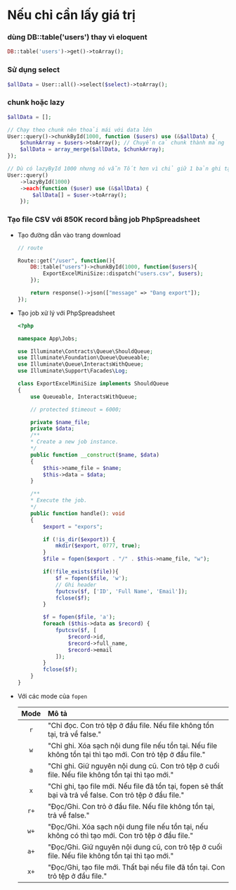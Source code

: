 # Nếu chỉ cần lấy giá trị

### dùng DB::table('users') thay vì eloquent

```php
DB::table('users')->get()->toArray();
```

### Sử dụng select

```php
$allData = User::all()->select($select)->toArray();
```

### chunk hoặc lazy

```php
$allData = [];

// Chạy theo chunk nên thoải mái với data lớn
User::query()->chunkById(1000, function ($users) use (&$allData) {
    $chunkArray = $users->toArray(); // Chuyển cả chunk thành mảng
    $allData = array_merge($allData, $chunkArray);
});

// Dù có lazyById 1000 nhưng nó vẫn Tốt hơn vì chỉ giữ 1 bản ghi tại một thời điểm nên muốn tiết kiệm bộ nhớ và load từng record tuần tự mới dùng
User::query()
    ->lazyById(1000)
    ->each(function ($user) use (&$allData) {
        $allData[] = $user->toArray();
    });
```

### Tạo file CSV với 850K record bằng job PhpSpreadsheet

- Tạo đường dẫn vào trang download

  ```php
  // route

  Route::get("/user", function(){
      DB::table("users")->chunkById(1000, function($users){
          ExportExcelMiniSize::dispatch("users.csv", $users);
      });

      return response()->json(["message" => "Đang export"]);
  });
  ```

- Tạo job xử lý với PhpSpreadsheet

  ```php
  <?php

  namespace App\Jobs;

  use Illuminate\Contracts\Queue\ShouldQueue;
  use Illuminate\Foundation\Queue\Queueable;
  use Illuminate\Queue\InteractsWithQueue;
  use Illuminate\Support\Facades\Log;

  class ExportExcelMiniSize implements ShouldQueue
  {
      use Queueable, InteractsWithQueue;

      // protected $timeout = 6000;

      private $name_file;
      private $data;
      /**
      * Create a new job instance.
      */
      public function __construct($name, $data)
      {
          $this->name_file = $name;
          $this->data = $data;
      }

      /**
      * Execute the job.
      */
      public function handle(): void
      {
          $export = "expors";

          if (!is_dir($export)) {
              mkdir($export, 0777, true);
          }
          $file = fopen($export . "/" . $this->name_file, "w");

          if(!file_exists($file)){
              $f = fopen($file, 'w');
              // Ghi header
              fputcsv($f, ['ID', 'Full Name', 'Email']);
              fclose($f);
          }

          $f = fopen($file, 'a');
          foreach ($this->data as $record) {
              fputcsv($f, [
                  $record->id,
                  $record->full_name,
                  $record->email
              ]);
          }
          fclose($f);
      }
  }
  ```

- Với các mode của `fopen`

  | Mode | Mô tả                                                                                                      |
  | :--: | :--------------------------------------------------------------------------------------------------------- |
  | `r`  | "Chỉ đọc. Con trỏ tệp ở đầu file. Nếu file không tồn tại, trả về false."                                   |
  | `w`  | "Chỉ ghi. Xóa sạch nội dung file nếu tồn tại. Nếu file không tồn tại thì tạo mới. Con trỏ tệp ở đầu file." |
  | `a`  | "Chỉ ghi. Giữ nguyên nội dung cũ. Con trỏ tệp ở cuối file. Nếu file không tồn tại thì tạo mới."            |
  | `x`  | "Chỉ ghi, tạo file mới. Nếu file đã tồn tại, fopen sẽ thất bại và trả về false. Con trỏ tệp ở đầu file."   |
  | `r+` | "Đọc/Ghi. Con trỏ ở đầu file. Nếu file không tồn tại, trả về false."                                       |
  | `w+` | "Đọc/Ghi. Xóa sạch nội dung file nếu tồn tại, nếu không có thì tạo mới. Con trỏ tệp ở đầu file."           |
  | `a+` | "Đọc/Ghi. Giữ nguyên nội dung cũ, con trỏ tệp ở cuối file. Nếu file không tồn tại thì tạo mới."            |
  | `x+` | "Đọc/Ghi, tạo file mới. Thất bại nếu file đã tồn tại. Con trỏ tệp ở đầu file."                             |
